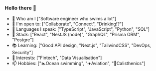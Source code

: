 ### Hello there 👋

- 🔭 Who am I ["Software engineer who swims a lot"]
- 🤝 I'm open to: ["Collaborate", "Connect", "Drinking!?"]
- 🌱 Languages I speak: ["TypeScript", "JavaScript", "Python", "SQL"]
- 🔨 Stack: ["React", "NestJS (node)", "GraphQL", "Prisma ORM", "Postgre"]
- 📚 Learning: ["Good API design, "Next.js", "TailwindCSS", "DevOps, Security"]
- 🤔 Interests: ["Fintech", "Data Visualisation"]
- 📫 Hobbies: ["🏊Ocean swimming", "✈️Aviation", "💪Calisthenics"]
